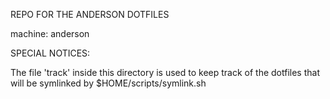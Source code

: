 REPO FOR THE ANDERSON DOTFILES

machine: anderson

SPECIAL NOTICES:

The file 'track' inside this directory is used to keep track of the dotfiles
that will be symlinked by $HOME/scripts/symlink.sh
